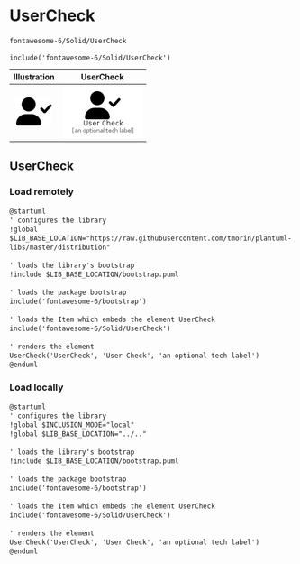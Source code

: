 # UserCheck


```text
fontawesome-6/Solid/UserCheck
```

```text
include('fontawesome-6/Solid/UserCheck')
```



| Illustration | UserCheck |
| :---: | :---: |
| ![illustration for Illustration](../../fontawesome-6/Solid/UserCheck.png) | ![illustration for UserCheck](../../fontawesome-6/Solid/UserCheck.Local.png) |




## UserCheck

### Load remotely
```plantuml
@startuml
' configures the library
!global $LIB_BASE_LOCATION="https://raw.githubusercontent.com/tmorin/plantuml-libs/master/distribution"

' loads the library's bootstrap
!include $LIB_BASE_LOCATION/bootstrap.puml

' loads the package bootstrap
include('fontawesome-6/bootstrap')

' loads the Item which embeds the element UserCheck
include('fontawesome-6/Solid/UserCheck')

' renders the element
UserCheck('UserCheck', 'User Check', 'an optional tech label')
@enduml
```

### Load locally
```plantuml
@startuml
' configures the library
!global $INCLUSION_MODE="local"
!global $LIB_BASE_LOCATION="../.."

' loads the library's bootstrap
!include $LIB_BASE_LOCATION/bootstrap.puml

' loads the package bootstrap
include('fontawesome-6/bootstrap')

' loads the Item which embeds the element UserCheck
include('fontawesome-6/Solid/UserCheck')

' renders the element
UserCheck('UserCheck', 'User Check', 'an optional tech label')
@enduml
```

